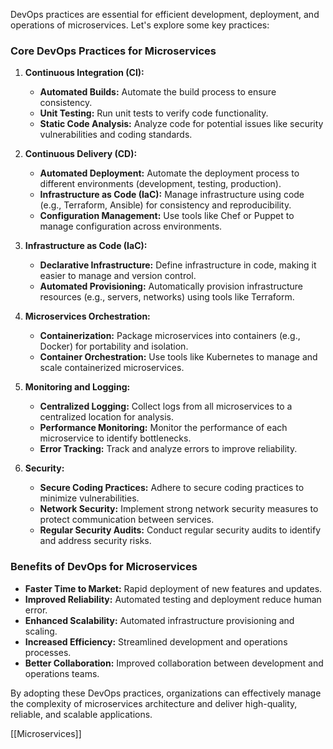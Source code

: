 DevOps practices are essential for efficient development, deployment, and operations of microservices. Let's explore some key practices:

### Core DevOps Practices for Microservices

1. **Continuous Integration (CI):**
    
    - **Automated Builds:** Automate the build process to ensure consistency.
    - **Unit Testing:** Run unit tests to verify code functionality.
    - **Static Code Analysis:** Analyze code for potential issues like security vulnerabilities and coding standards.
2. **Continuous Delivery (CD):**
    
    - **Automated Deployment:** Automate the deployment process to different environments (development, testing, production).
    - **Infrastructure as Code (IaC):** Manage infrastructure using code (e.g., Terraform, Ansible) for consistency and reproducibility.
    - **Configuration Management:** Use tools like Chef or Puppet to manage configuration across environments.
3. **Infrastructure as Code (IaC):**
    
    - **Declarative Infrastructure:** Define infrastructure in code, making it easier to manage and version control.
    - **Automated Provisioning:** Automatically provision infrastructure resources (e.g., servers, networks) using tools like Terraform.
4. **Microservices Orchestration:**
    
    - **Containerization:** Package microservices into containers (e.g., Docker) for portability and isolation.
    - **Container Orchestration:** Use tools like Kubernetes to manage and scale containerized microservices.
5. **Monitoring and Logging:**
    
    - **Centralized Logging:** Collect logs from all microservices to a centralized location for analysis.
    - **Performance Monitoring:** Monitor the performance of each microservice to identify bottlenecks.
    - **Error Tracking:** Track and analyze errors to improve reliability.
6. **Security:**
    
    - **Secure Coding Practices:** Adhere to secure coding practices to minimize vulnerabilities.
    - **Network Security:** Implement strong network security measures to protect communication between services.
    - **Regular Security Audits:** Conduct regular security audits to identify and address security risks.

### Benefits of DevOps for Microservices

- **Faster Time to Market:** Rapid deployment of new features and updates.
- **Improved Reliability:** Automated testing and deployment reduce human error.
- **Enhanced Scalability:** Automated infrastructure provisioning and scaling.
- **Increased Efficiency:** Streamlined development and operations processes.
- **Better Collaboration:** Improved collaboration between development and operations teams.

By adopting these DevOps practices, organizations can effectively manage the complexity of microservices architecture and deliver high-quality, reliable, and scalable applications.


[[Microservices]]
